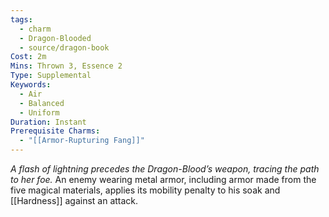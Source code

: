 ```yaml
---
tags:
  - charm
  - Dragon-Blooded
  - source/dragon-book
Cost: 2m
Mins: Thrown 3, Essence 2
Type: Supplemental
Keywords:
  - Air
  - Balanced
  - Uniform
Duration: Instant
Prerequisite Charms:
  - "[[Armor-Rupturing Fang]]"
---
```

*A flash of lightning precedes the Dragon-Blood’s weapon, tracing the path to her foe.*
An enemy wearing metal armor, including armor made from the five magical materials, applies its mobility penalty to his soak and [[Hardness]] against an attack.